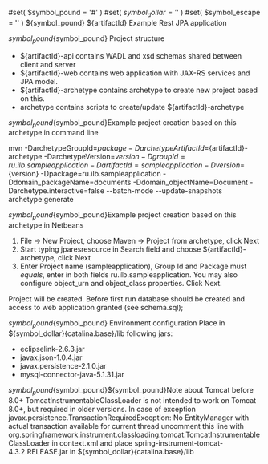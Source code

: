 #set( $symbol_pound = '#' )
#set( $symbol_dollar = '$' )
#set( $symbol_escape = '\' )
${symbol_pound} ${artifactId}
Example Rest JPA application

${symbol_pound}${symbol_pound} Project structure
* ${artifactId}-api contains WADL and xsd schemas shared between client and server
* ${artifactId}-web contains web application with JAX-RS services and JPA model.
* ${artifactId}-archetype contains archetype to create new project based on this.
* archetype contains scripts to create/update ${artifactId}-archetype

${symbol_pound}${symbol_pound}Example project creation based on this archetype in command line

mvn -DarchetypeGroupId=${package} -DarchetypeArtifactId=${artifactId}-archetype -DarchetypeVersion=${version} -DgroupId=ru.ilb.sampleapplication -DartifactId=sampleapplication -Dversion=${version} -Dpackage=ru.ilb.sampleapplication -Ddomain_packageName=documents -Ddomain_objectName=Document -Darchetype.interactive=false --batch-mode --update-snapshots archetype:generate


${symbol_pound}${symbol_pound}Example project creation based on this archetype in Netbeans

1. File -> New Project, choose Maven -> Project from archetype, click Next
2. Start typing jparesresource in Search field and choose ${artifactId}-archetype, click Next
3. Enter Project name (sampleapplication), Group Id and Package must *equals*, enter in both fields ru.ilb.sampleapplication. You may also configure object_urn and object_class properties. Click Next.

Project will be created. Before first run database should be created and access to web application granted (see schema.sql);

${symbol_pound}${symbol_pound} Environment configuration
Place in ${symbol_dollar}{catalina.base}/lib following jars:
* eclipselink-2.6.3.jar
* javax.json-1.0.4.jar
* javax.persistence-2.1.0.jar
* mysql-connector-java-5.1.31.jar

${symbol_pound}${symbol_pound}${symbol_pound}Note about Tomcat before 8.0+
TomcatInstrumentableClassLoader is not intended to work on Tomcat 8.0+, but required in older versions.
In case of exception javax.persistence.TransactionRequiredException: No EntityManager with actual transaction available for current thread 
uncomment this line with org.springframework.instrument.classloading.tomcat.TomcatInstrumentableClassLoader in context.xml
and place spring-instrument-tomcat-4.3.2.RELEASE.jar in ${symbol_dollar}{catalina.base}/lib
